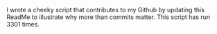 I wrote a cheeky script that contributes to my Github by updating this ReadMe to illustrate why more than commits matter. This script has run 3301 times.
